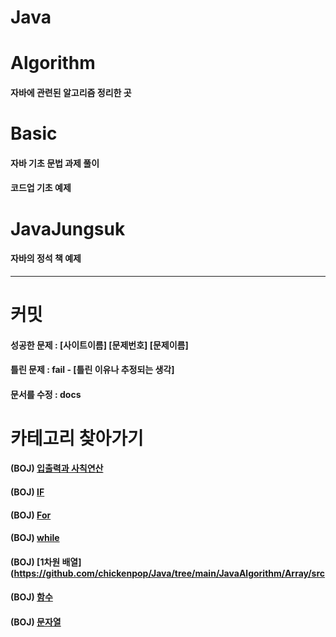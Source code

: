 # Java

# Algorithm
 
#### 자바에 관련된 알고리즘 정리한 곳

# Basic

#### 자바 기초 문법 과제 풀이

#### 코드업 기초 예제 

# JavaJungsuk

#### 자바의 정석 책 예제

---

# 커밋

#### 성공한 문제 : [사이트이름] [문제번호] [문제이름]

#### 틀린 문제   :  fail - [틀린 이유나 추정되는 생각]

#### 문서를 수정 :  docs

# 카테고리 찾아가기

#### (BOJ) [입출력과 사칙연산](https://github.com/chickenpop/Java/tree/main/JavaAlgorithm/Print)

#### (BOJ) [IF](https://github.com/chickenpop/Java/tree/main/JavaAlgorithm/If)

#### (BOJ) [For](https://github.com/chickenpop/Java/tree/main/JavaAlgorithm/For)

#### (BOJ) [while](https://github.com/chickenpop/Java/tree/main/JavaAlgorithm/while)

#### (BOJ) [1차원 배열](https://github.com/chickenpop/Java/tree/main/JavaAlgorithm/Array/src

#### (BOJ) [함수](https://github.com/chickenpop/Java/tree/main/JavaAlgorithm/Function/src)

#### (BOJ) [문자열](https://github.com/chickenpop/Java/tree/main/JavaAlgorithm/String/src)
